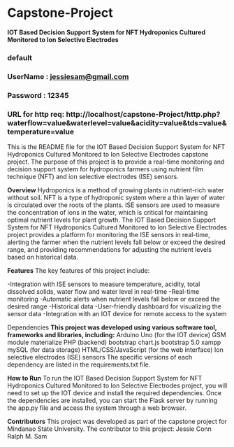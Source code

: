 # Capstone-Project
**IOT Based Decision Support System for NFT Hydroponics Cultured Monitored to Ion Selective Electrodes**
### default
### UserName : jessiesam@gmail.com
### Password : 12345
### URL for http req: http://localhost/capstone-Project/http.php?waterflow=value&waterlevel=value&acidity=value&tds=value&temperature=value


This is the README file for the IOT Based Decision Support System for NFT Hydroponics Cultured Monitored to Ion Selective Electrodes capstone project. The purpose of this project is to provide a real-time monitoring and decision support system for hydroponics farmers using nutrient film technique (NFT) and ion selective electrodes (ISE) sensors.

**Overview**
Hydroponics is a method of growing plants in nutrient-rich water without soil. NFT is a type of hydroponic system where a thin layer of water is circulated over the roots of the plants. ISE sensors are used to measure the concentration of ions in the water, which is critical for maintaining optimal nutrient levels for plant growth.
The IOT Based Decision Support System for NFT Hydroponics Cultured Monitored to Ion Selective Electrodes project provides a platform for monitoring the ISE sensors in real-time, alerting the farmer when the nutrient levels fall below or exceed the desired range, and providing recommendations for adjusting the nutrient levels based on historical data.

**Features**
The key features of this project include:

-Integration with ISE sensors to measure temperature, acidity, total dissolved solids, water flow and water level in real-time
-Real-time monitoring
-Automatic alerts when nutrient levels fall below or exceed the desired range
-Historical data
-User-friendly dashboard for visualizing the sensor data
-Integration with an IOT device for remote access to the system

Dependencies
**This project was developed using various software tool, frameworks and libraries, including:**
Arduino Uno (for the IOT device)
GSM module
materialize
PHP (backend)
bootstrap
chart.js
bootstrap 5.0
xampp
mySQL (for data storage)
HTML/CSS/JavaScript (for the web interface)
Ion selective electrodes (ISE) sensors
The specific versions of each dependency are listed in the requirements.txt file.

**How to Run**
To run the IOT Based Decision Support System for NFT Hydroponics Cultured Monitored to Ion Selective Electrodes project, you will need to set up the IOT device and install the required dependencies. Once the dependencies are installed, you can start the Flask server by running the app.py file and access the system through a web browser.

**Contributors**
This project was developed as part of the capstone project for Mindanao State University. The contributor to this project:
Jessie Conn Ralph M. Sam
